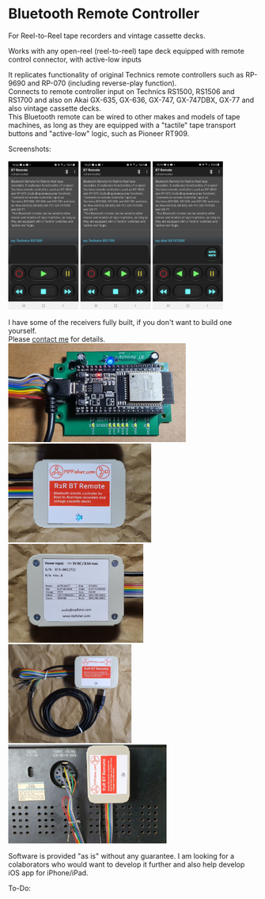 <h1> Bluetooth Remote Controller</h1>
<p>For Reel-to-Reel tape recorders and vintage cassette decks.</p>
<p>Works with any open-reel (reel-to-reel) tape deck equipped with remote control connector, with active-low inputs</p>
It replicates functionality of original Technics remote controllers such as RP-9690 and RP-070 (including reverse-play function).</br>
Connects to remote controller input on Technics RS1500, RS1506 and RS1700 and also on Akai GX-635, GX-636, GX-747, GX-747DBX, GX-77 and also vintage cassette decks.</br>
This Bluetooth remote can be wired to other makes and models of tape machines, as long as they are equipped with a "tactile" tape transport buttons and "active-low" logic, such as Pioneer RT909.</p>
<p></p>
<p>Screenshots:<br>
<br>
<img src="Images/btr_app10.jpg" height="300" alt="Screenshot"/>
<img src="Images/btr_app09.jpg" height="300" alt="Screenshot"/>
<img src="Images/btr_app08.jpg" height="300" alt="Screenshot"/></p>
<p> I have some of the receivers fully built, if you don't want to build one yourself.<br>
Please <a href="mailto:audio@mpfisher.com">contact me</a> for details.<br>
<img src="Images/bt_remote_PCBA.jpg" height="200" alt="Screenshot"/>
<img src="Images/bt_remote_01.jpg" height="200" alt="Screenshot"/>
<img src="Images/bt_remote_02.jpg" height="200" alt="Screenshot"/>
<img src="Images/bt_remote_03.jpg" height="200" alt="Screenshot"/>
<img src="Images/bt_remote_05.jpg" height="200" alt="Screenshot"/>
</p>

<p>Software is provided "as is" without any guarantee. I am looking for a colaborators who would want to develop it further and also help develop iOS app for iPhone/iPad.</p>
<p>To-Do:
